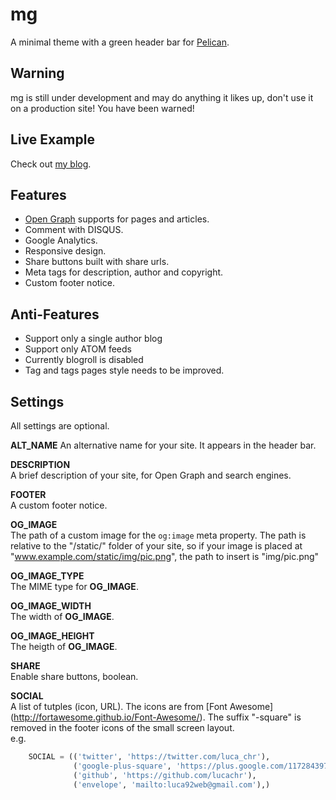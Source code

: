 mg
==============

A minimal theme with a green header bar for [Pelican](http://blog.getpelican.com/).

Warning
--------------
mg is still under development and may do anything it likes up, don't use it on
a production site! 
You have been warned!

Live Example
--------------
Check out [my blog](http://www.devsbytes.com).

Features
--------------

* [Open Graph](http://ogp.me/) supports for pages and articles.
* Comment with DISQUS.
* Google Analytics.
* Responsive design.
* Share buttons built with share urls.
* Meta tags for description, author and copyright.
* Custom footer notice.

Anti-Features
--------------

* Support only a single author blog
* Support only ATOM feeds
* Currently blogroll is disabled
* Tag and tags pages style needs to be improved.

Settings
--------------

All settings are optional.

**ALT_NAME**
An alternative name for your site. It appears in the header bar.

**DESCRIPTION**  
A brief description of your site, for Open Graph and search engines.

**FOOTER**  
A custom footer notice.

**OG_IMAGE**  
The path of a custom image for the `og:image` meta property.
The path is relative to the "/static/" folder of your site, so if your image
is placed at "www.example.com/static/img/pic.png", the path to insert is "img/pic.png"

**OG_IMAGE_TYPE**  
The MIME type for **OG_IMAGE**.

**OG_IMAGE_WIDTH**  
The width of **OG_IMAGE**. 

**OG_IMAGE_HEIGHT**  
The heigth of **OG_IMAGE**.

**SHARE**  
Enable share buttons, boolean.

**SOCIAL**  
A list of tutples (icon, URL). The icons are from [Font Awesome]
(http://fortawesome.github.io/Font-Awesome/). The suffix "-square" is removed 
in the footer icons of the small screen layout.  
e.g.  
```python
    SOCIAL = (('twitter', 'https://twitter.com/luca_chr'),
              ('google-plus-square', 'https://plus.google.com/117284397605208270870'),
              ('github', 'https://github.com/lucachr'),
              ('envelope', 'mailto:luca92web@gmail.com'),)
```

